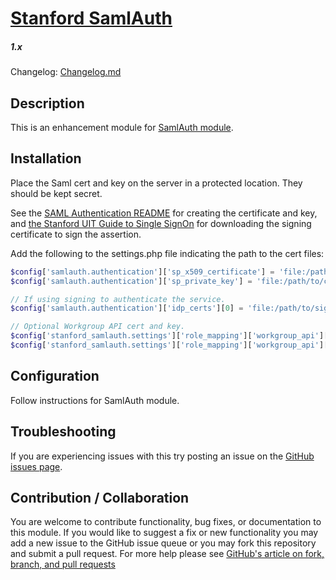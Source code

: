 # [Stanford SamlAuth](https://github.com/SU-SWS/stanford_samlauth)
##### 1.x

Changelog: [Changelog.md](CHANGELOG.md)

Description
---

This is an enhancement module for [SamlAuth module](https://www.drupal.org/project/samlauth).

Installation
---

Place the Saml cert and key on the server in a protected location. They should be kept secret.

See the [SAML Authentication README](https://git.drupalcode.org/project/samlauth/-/blob/8.x-3.x/README.md) for creating the certificate and key, and [the Stanford UIT Guide to Single SignOn](https://uit.stanford.edu/service/saml/onboard-service-provider) for downloading the signing certificate to sign the assertion.

Add the following to the settings.php file indicating the path to the cert files:
```php
$config['samlauth.authentication']['sp_x509_certificate'] = 'file:/path/to/cert.crt';
$config['samlauth.authentication']['sp_private_key'] = 'file:/path/to/cert.key';

// If using signing to authenticate the service.
$config['samlauth.authentication']['idp_certs'][0] = 'file:/path/to/signing/cert.crt';

// Optional Workgroup API cert and key.
$config['stanford_samlauth.settings']['role_mapping']['workgroup_api']['cert'] = '/path/to/workgroup/cert.crt';
$config['stanford_samlauth.settings']['role_mapping']['workgroup_api']['key'] = '/path/to/workgroup/cert.key';
```

Configuration
---

Follow instructions for SamlAuth module.


Troubleshooting
---

If you are experiencing issues with this try posting an issue on the [GitHub issues page](https://github.com/SU-SWS/stanford_samlauth/issues).

Contribution / Collaboration
---

You are welcome to contribute functionality, bug fixes, or documentation to this module. If you would like to suggest a fix or new functionality you may add a new issue to the GitHub issue queue or you may fork this repository and submit a pull request. For more help please see [GitHub's article on fork, branch, and pull requests](https://help.github.com/articles/using-pull-requests)
